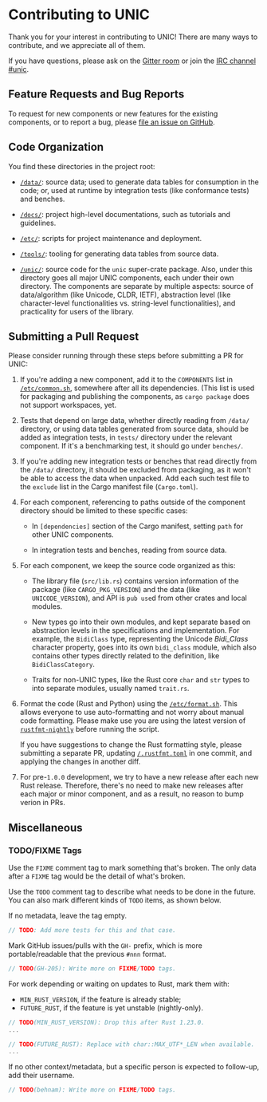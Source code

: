 # Contributing to UNIC

Thank you for your interest in contributing to UNIC! There are many ways to
contribute, and we appreciate all of them.

If you have questions, please ask on the [Gitter
room](https://gitter.im/open-i18n/rust-unic) or join the [IRC channel
\#unic](http://chat.mibbit.com/?server=irc.mozilla.org&channel=%23unic).

## Feature Requests and Bug Reports

To request for new components or new features for the existing components, or to
report a bug, please [file an issue on
GitHub](https://github.com/open-i18n/rust-unic/issues/new).

## Code Organization

You find these directories in the project root:

-   [`/data/`](data/): source data; used to generate data tables for consumption
    in the code; or, used at runtime by integration tests (like conformance
    tests) and benches.

-   [`/docs/`](docs/): project high-level documentations, such as tutorials and
    guidelines.

-   [`/etc/`](etc/): scripts for project maintenance and deployment.

-   [`/tools/`](tools/): tooling for generating data tables from source data.

-   [`/unic/`](unic/): source code for the `unic` super-crate package. Also,
    under this directory goes all major UNIC components, each under their own
    directory. The components are separate by multiple aspects: source of
    data/algorithm (like Unicode, CLDR, IETF), abstraction level (like
    character-level functionalities vs. string-level functionalities), and
    practicality for users of the library.

## Submitting a Pull Request

Please consider running through these steps before submitting a PR for UNIC:

1.  If you're adding a new component, add it to the `COMPONENTS` list in
    [`/etc/common.sh`](etc/common.sh), somewhere after all its dependencies.
    (This list is used for packaging and publishing the components, as `cargo
    package` does not support workspaces, yet.

2.  Tests that depend on large data, whether directly reading from `/data/`
    directory, or using data tables generated from source data, should be added
    as integration tests, in `tests/` directory under the relevant component. If
    it's a benchmarking test, it should go under `benches/`.

3.  If you're adding new integration tests or benches that read directly from
    the `/data/` directory, it should be excluded from packaging, as it won't be
    able to access the data when unpacked. Add each such test file to the
    `exclude` list in the Cargo manifest file (`Cargo.toml`).

4.  For each component, referencing to paths outside of the component directory
    should be limited to these specific cases:

    -   In `[dependencies]` section of the Cargo manifest, setting `path` for
        other UNIC components.

    -   In integration tests and benches, reading from source data.

5.  For each component, we keep the source code organized as this:

    -   The library file (`src/lib.rs`) contains version information of the
        package (like `CARGO_PKG_VERSION`) and the data (like
        `UNICODE_VERSION`), and API is `pub use`d from other crates and local
        modules.

    -   New types go into their own modules, and kept separate based on
        abstraction levels in the specifications and implementation. For
        example, the `BidiClass` type, representing the Unicode *Bidi_Class*
        character property, goes into its own `bidi_class` module, which also
        contains other types directly related to the definition, like
        `BidiClassCategory`.

    -   Traits for non-UNIC types, like the Rust core `char` and `str` types to
        into separate modules, usually named `trait.rs`.

6.  Format the code (Rust and Python) using the
    [`/etc/format.sh`](etc/format.sh). This allows everyone to use
    auto-formatting and not worry about manual code formatting.  Please make use
    you are using the latest version of
    [`rustfmt-nightly`](https://crates.io/crates/rustfmt-nightly) before running
    the script.

    If you have suggestions to change the Rust formatting style, please
    submitting a separate PR, updating [`/.rustfmt.toml`](.rustfmt.toml) in one
    commit, and applying the changes in another diff.

7.  For pre-`1.0.0` development, we try to have a new release after each new
    Rust release. Therefore, there's no need to make new releases after each
    major or minor component, and as a result, no reason to bump verion in PRs.

## Miscellaneous

### TODO/FIXME Tags

Use the `FIXME` comment tag to mark something that's broken. The only data after
a `FIXME` tag would be the detail of what's broken.

Use the `TODO` comment tag to describe what needs to be done in the future. You
can also mark different kinds of `TODO` items, as shown below.

If no metadata, leave the tag empty.

```rust
// TODO: Add more tests for this and that case.
```

Mark GitHub issues/pulls with the `GH-` prefix, which is more portable/readable
that the previous `#nnn` format.

```rust
// TODO(GH-205): Write more on FIXME/TODO tags.
```

For work depending or waiting on updates to Rust, mark them with:
-   `MIN_RUST_VERSION`, if the feature is already stable;
-   `FUTURE_RUST`, if the feature is yet unstable (nightly-only).

```rust
// TODO(MIN_RUST_VERSION): Drop this after Rust 1.23.0.
...

// TODO(FUTURE_RUST): Replace with char::MAX_UTF*_LEN when available.
...
```

If no other context/metadata, but a specific person is expected to follow-up,
add their username.

```rust
// TODO(behnam): Write more on FIXME/TODO tags.
```

